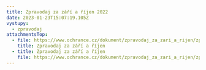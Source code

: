 ```yaml
---
title: Zpravodaj za září a říjen 2022
date: 2023-01-23T15:07:19.105Z
vystupy:
  - zpravodaj
attachmentsTop:
  - file: https://www.ochrance.cz/dokument/zpravodaj_za_zari_a_rijen/zpravodaj_za_zari_a_rijen.pdf
    title: Zpravodaj za září a říjen
  - title: Zpravodaj za září a říjen
    file: https://www.ochrance.cz/dokument/zpravodaj_za_zari_a_rijen/zpravodaj_za_zari_a_rijen.docx
---
```

